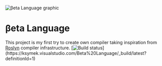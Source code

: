 ![βeta Language graphic](http://boulderbeta.co/wp-content/uploads/2015/11/boulderbeta_socialmedia1-300x300.jpeg) 
# βeta Language

This project is my first try to create own compiler taking inspiration from [Roslyn](https://github.com/dotnet/roslyn) compiler infrastructure. 
[![Build status](https://ksymek.visualstudio.com/Beta%20Language/_apis/build/status/Beta-ASP.NET%20Core%20(.NET%20Framework)-CI)](https://ksymek.visualstudio.com/Beta%20Language/_build/latest?definitionId=1)